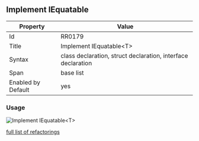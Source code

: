 ## Implement IEquatable<T>

Property | Value
--- | --- 
Id | RR0179
Title | Implement IEquatable\<T\>
Syntax | class declaration, struct declaration, interface declaration
Span | base list
Enabled by Default | yes

### Usage

![Implement IEquatable\<T\>](../../images/refactorings/ImplementIEquatableOfT.png)

[full list of refactorings](Refactorings.md)
